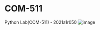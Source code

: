 # COM-511
Python Lab(COM-511) - 2021a1r050
![image](https://github.com/Rakshitgupta9/COM-511/assets/95240061/199741fc-ebbe-4d4d-8da2-b28bbf4b2710)



